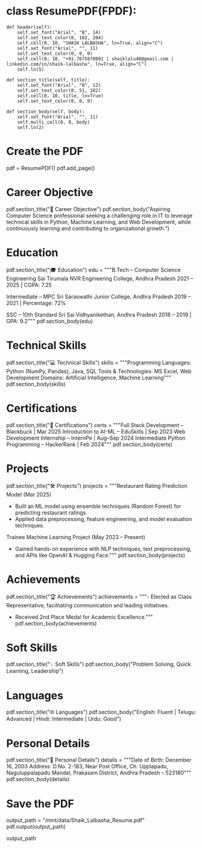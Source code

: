 
# class ResumePDF(FPDF):
    def header(self):
        self.set_font("Arial", "B", 14)
        self.set_text_color(0, 102, 204)
        self.cell(0, 10, "SHAIK LALBASHA", ln=True, align="C")
        self.set_font("Arial", "", 11)
        self.set_text_color(0, 0, 0)
        self.cell(0, 10, "+91-7675870091 | shaiklalu40@gmail.com | linkedin.com/in/shaik-lalbasha", ln=True, align="C")
        self.ln(5)

    def section_title(self, title):
        self.set_font("Arial", "B", 12)
        self.set_text_color(0, 51, 102)
        self.cell(0, 10, title, ln=True)
        self.set_text_color(0, 0, 0)

    def section_body(self, body):
        self.set_font("Arial", "", 11)
        self.multi_cell(0, 8, body)
        self.ln(2)

# Create the PDF
pdf = ResumePDF()
pdf.add_page()

# Career Objective
pdf.section_title("🎯 Career Objective")
pdf.section_body("Aspiring Computer Science professional seeking a challenging role in IT to leverage technical skills in Python, Machine Learning, and Web Development, while continuously learning and contributing to organizational growth.")

# Education
pdf.section_title("🎓 Education")
edu = """B.Tech – Computer Science Engineering
Sai Tirumala NVR Engineering College, Andhra Pradesh
2021 – 2025 | CGPA: 7.25

Intermediate – MPC
Sri Saraswathi Junior College, Andhra Pradesh
2019 – 2021 | Percentage: 72%

SSC – 10th Standard
Sri Sai Vidhyanikethan, Andhra Pradesh
2018 – 2019 | GPA: 9.2"""
pdf.section_body(edu)

# Technical Skills
pdf.section_title("💻 Technical Skills")
skills = """Programming Languages: Python (NumPy, Pandas), Java, SQL
Tools & Technologies: MS Excel, Web Development
Domains: Artificial Intelligence, Machine Learning"""
pdf.section_body(skills)

# Certifications
pdf.section_title("📜 Certifications")
certs = """Full Stack Development – Blackbuck | Mar 2025
Introduction to AI-ML – EduSkills | Sep 2023
Web Development Internship – InternPe | Aug–Sep 2024
Intermediate Python Programming – HackerRank | Feb 2024"""
pdf.section_body(certs)

# Projects
pdf.section_title("🛠️ Projects")
projects = """Restaurant Rating Prediction Model (Mar 2025)
- Built an ML model using ensemble techniques (Random Forest) for predicting restaurant ratings.
- Applied data preprocessing, feature engineering, and model evaluation techniques.

Trainee Machine Learning Project (May 2023 – Present)
- Gained hands-on experience with NLP techniques, text preprocessing, and APIs like OpenAI & Hugging Face."""
pdf.section_body(projects)

# Achievements
pdf.section_title("🏆 Achievements")
achievements = """- Elected as Class Representative, facilitating communication and leading initiatives.
- Received 2nd Place Medal for Academic Excellence."""
pdf.section_body(achievements)

# Soft Skills
pdf.section_title("💡 Soft Skills")
pdf.section_body("Problem Solving, Quick Learning, Leadership")

# Languages
pdf.section_title("🌐 Languages")
pdf.section_body("English: Fluent | Telugu: Advanced | Hindi: Intermediate | Urdu: Good")

# Personal Details
pdf.section_title("📌 Personal Details")
details = """Date of Birth: December 16, 2003
Address: D.No. 2-183, Near Post Office, Ch. Upplapadu, Naguluppalapadu Mandal,
Prakasam District, Andhra Pradesh – 523180"""
pdf.section_body(details)

# Save the PDF
output_path = "/mnt/data/Shaik_Lalbasha_Resume.pdf"
pdf.output(output_path)

output_path
